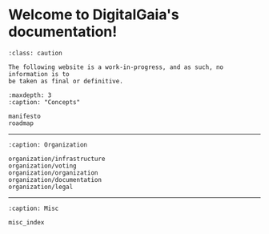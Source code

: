 
# Welcome to DigitalGaia's documentation!

```{admonition} Work in progress...
:class: caution

The following website is a work-in-progress, and as such, no information is to
be taken as final or definitive.
```

```{toctree}
:maxdepth: 3
:caption: "Concepts"

manifesto
roadmap
```

----

```{toctree}
:caption: Organization

organization/infrastructure
organization/voting
organization/organization
organization/documentation
organization/legal
```

----

```{toctree}
:caption: Misc

misc_index
```
